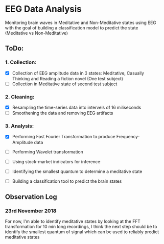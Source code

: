
# EEG Data Analysis #
Monitoring brain waves in Meditative and Non-Meditative states using EEG with the goal of building a classification model to predict the state (Meditative vs Non-Meditative)

## ToDo: ## 

### 1. Collection: ###
- [x] Collection of EEG amplitude data in 3 states: Meditative, Casually Thinking and Reading a fiction novel (One test subject)
- [ ] Collection in Meditative state of second test subject

### 2. Cleaning: ###
- [x] Resampling the  time-series data into intervels of 16 miliseconds 
- [ ] Smoothening the data and removing EEG artifacts

### 3. Analysis: ###
- [x] Performing Fast Fourier Transformation to produce Frequency-Amplitude data 
- [ ] Performing Wavelet transformation
- [ ] Using stock-market indicators for inference 
- [ ] Identifying the smallest quantum to determine a meditative state
- [ ] Building a classification tool to predict the brain states


## Observation Log
### 23rd November 2018
For now, I'm able to identify meditative states by looking at the FFT transformation for 10 min long recordings, I think the next step should be to identify the smallest quantum of signal which can be used to reliably predict meditative states
